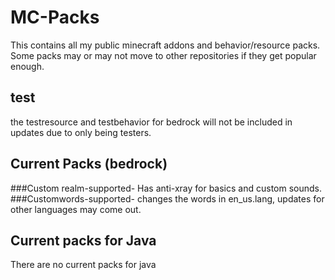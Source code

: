 # MC-Packs
This contains all my public minecraft addons and behavior/resource packs. Some packs may or may not move to other repositories if they get popular enough.

## test
  the testresource and testbehavior for bedrock will not be included in updates due to only being testers.
  
## Current Packs (bedrock)
###Custom realm-supported- Has anti-xray for basics and custom sounds.
###Customwords-supported- changes the words in en_us.lang, updates for other languages may come out.

## Current packs for Java
There are no current packs for java
